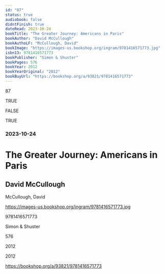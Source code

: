 ```yaml
---
id: "87"
status: true
audiobook: false
didntFinish: true
dateRead: 2023-10-24
bookTitle: "The Greater Journey: Americans in Paris"
bookAuthor: "David McCullough"
bookAuthoLF: "McCullough, David"
bookImage: "https://images-us.bookshop.org/ingram/9781416571773.jpg"
isbn13: 9781416571773
bookPublisher: "Simon & Shuster"
bookPages: 576
bookYear: 2012
bookYearOriginal: "2012"
bookBuyUrl: "https://bookshop.org/a/93821/9781416571773"
---
```

87

TRUE

FALSE

TRUE

### 2023-10-24

# The Greater Journey: Americans in Paris

## David McCullough

McCullough, David

https://images-us.bookshop.org/ingram/9781416571773.jpg

9781416571773

Simon & Shuster

576

2012

2012

https://bookshop.org/a/93821/9781416571773